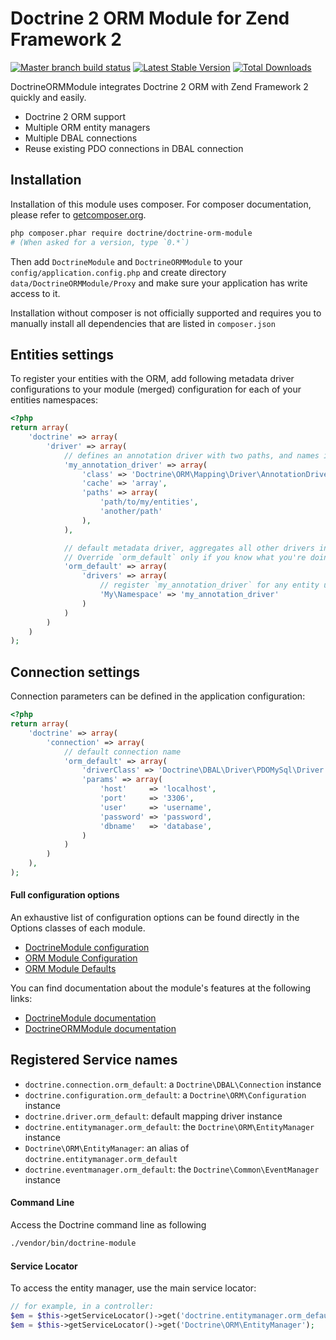 # Doctrine 2 ORM Module for Zend Framework 2

[![Master branch build status](https://secure.travis-ci.org/doctrine/DoctrineORMModule.png?branch=master)](http://travis-ci.org/doctrine/DoctrineORMModule) [![Latest Stable Version](https://poser.pugx.org/doctrine/doctrine-orm-module/v/stable.png)](https://packagist.org/packages/doctrine/doctrine-orm-module) [![Total Downloads](https://poser.pugx.org/doctrine/doctrine-orm-module/downloads.png)](https://packagist.org/packages/doctrine/doctrine-orm-module) 

DoctrineORMModule integrates Doctrine 2 ORM with Zend Framework 2 quickly and easily.

  - Doctrine 2 ORM support
  - Multiple ORM entity managers
  - Multiple DBAL connections
  - Reuse existing PDO connections in DBAL connection

## Installation

Installation of this module uses composer. For composer documentation, please refer to
[getcomposer.org](http://getcomposer.org/).

```sh
php composer.phar require doctrine/doctrine-orm-module
# (When asked for a version, type `0.*`)
```

Then add `DoctrineModule` and `DoctrineORMModule` to your `config/application.config.php` and create directory
`data/DoctrineORMModule/Proxy` and make sure your application has write access to it.

Installation without composer is not officially supported and requires you to manually install all dependencies
that are listed in `composer.json`

## Entities settings

To register your entities with the ORM, add following metadata driver configurations to your module (merged)
configuration for each of your entities namespaces:

```php
<?php
return array(
    'doctrine' => array(
        'driver' => array(
            // defines an annotation driver with two paths, and names it `my_annotation_driver`
            'my_annotation_driver' => array(
                'class' => 'Doctrine\ORM\Mapping\Driver\AnnotationDriver',
                'cache' => 'array',
                'paths' => array(
                    'path/to/my/entities',
                    'another/path'
                ),
            ),

            // default metadata driver, aggregates all other drivers into a single one.
            // Override `orm_default` only if you know what you're doing
            'orm_default' => array(
                'drivers' => array(
                    // register `my_annotation_driver` for any entity under namespace `My\Namespace`
                    'My\Namespace' => 'my_annotation_driver'
                )
            )
        )
    )
);
```

## Connection settings

Connection parameters can be defined in the application configuration:

```php
<?php
return array(
    'doctrine' => array(
        'connection' => array(
            // default connection name
            'orm_default' => array(
                'driverClass' => 'Doctrine\DBAL\Driver\PDOMySql\Driver',
                'params' => array(
                    'host'     => 'localhost',
                    'port'     => '3306',
                    'user'     => 'username',
                    'password' => 'password',
                    'dbname'   => 'database',
                )
            )
        )
    ),
);
```

#### Full configuration options

An exhaustive list of configuration options can be found directly in the Options classes of each module.

 * [DoctrineModule configuration](https://github.com/Doctrine/DoctrineModule/tree/master/src/DoctrineModule/Options)
 * [ORM Module Configuration](https://github.com/Doctrine/DoctrineORMModule/tree/master/src/DoctrineORMModule/Options)
 * [ORM Module Defaults](https://github.com/Doctrine/DoctrineORMModule/tree/master/config/module.config.php)

You can find documentation about the module's features at the following links:

 * [DoctrineModule documentation](https://github.com/Doctrine/DoctrineModule/tree/master/docs)
 * [DoctrineORMModule documentation](https://github.com/Doctrine/DoctrineORMModule/tree/master/docs)

## Registered Service names

 * `doctrine.connection.orm_default`: a `Doctrine\DBAL\Connection` instance
 * `doctrine.configuration.orm_default`: a `Doctrine\ORM\Configuration` instance
 * `doctrine.driver.orm_default`: default mapping driver instance
 * `doctrine.entitymanager.orm_default`: the `Doctrine\ORM\EntityManager` instance
 * `Doctrine\ORM\EntityManager`: an alias of `doctrine.entitymanager.orm_default`
 * `doctrine.eventmanager.orm_default`: the `Doctrine\Common\EventManager` instance

#### Command Line
Access the Doctrine command line as following

```sh
./vendor/bin/doctrine-module
```

#### Service Locator
To access the entity manager, use the main service locator:

```php
// for example, in a controller:
$em = $this->getServiceLocator()->get('doctrine.entitymanager.orm_default');
$em = $this->getServiceLocator()->get('Doctrine\ORM\EntityManager');
```
